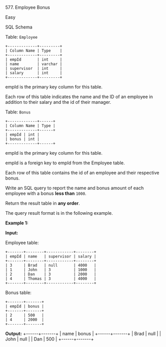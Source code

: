 577\. Employee Bonus

Easy

SQL Schema

Table: `Employee`

    +-------------+---------+ 
    | Column Name | Type    | 
    +-------------+---------+ 
    | empId       | int     | 
    | name        | varchar | 
    | supervisor  | int     | 
    | salary      | int     | 
    +-------------+---------+ 

empId is the primary key column for this table. 

Each row of this table indicates the name and the ID of an employee in addition to their salary and the id of their manager.

Table: `Bonus`

    +-------------+------+ 
    | Column Name | Type | 
    +-------------+------+ 
    | empId | int | 
    | bonus | int | 
    +-------------+------+ 

empId is the primary key column for this table. 

empId is a foreign key to empId from the Employee table. 

Each row of this table contains the id of an employee and their respective bonus.

Write an SQL query to report the name and bonus amount of each employee with a bonus **less than** `1000`.

Return the result table in **any order**.

The query result format is in the following example.

**Example 1:**

**Input:** 

Employee table: 

    +-------+--------+------------+--------+ 
    | empId | name   | supervisor | salary | 
    +-------+--------+------------+--------+ 
    | 3     | Brad   | null       | 4000   | 
    | 1     | John   | 3          | 1000   |
    | 2     | Dan    | 3          | 2000   | 
    | 4     | Thomas | 3          | 4000   | 
    +-------+--------+------------+--------+

Bonus table: 

    +-------+-------+ 
    | empId | bonus | 
    +-------+-------+ 
    | 2     | 500   | 
    | 4     | 2000  | 
    +-------+-------+

**Output:** +------+-------+ | name | bonus | +------+-------+ | Brad | null | | John | null | | Dan | 500 | +------+-------+ 